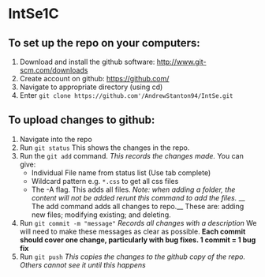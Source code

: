 # IntSe1C

## To set up the repo on your computers:
1. Download and install the github software: http://www.git-scm.com/downloads
2. Create account on github: https://github.com/
3. Navigate to appropriate directory (using cd)
4. Enter `git clone https://github.com'/AndrewStanton94/IntSe.git`


## To upload changes to github:
1. Navigate into the repo
2. Run `git status` This shows the changes in the repo.
3. Run the `git add` command. _This records the changes made._ You can give:
	* Individual File name from status list (Use tab complete)
	* Wildcard pattern e.g. `*.css` to get all css files
	* The -A flag. This adds all files. _Note: when adding a folder, the content will not be added rerunt this command to add the files._
	__ The add command adds all changes to repo.__ These are: adding new files; modifying existing; and deleting.
4. Run `git commit -m "message"` _Records all changes with a description_ We will need to make these messages as clear as possible.
	__Each commit should cover one change, particularly with bug fixes. 1 commit = 1 bug fix__
5. Run `git push` _This copies the changes to the github copy of the repo. Others cannot see it until this happens_
